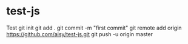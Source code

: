 # test-js
Test
git init 
git add . 
git commit -m "first commit" 
git remote add origin https://github.com/aisy/test-js.git 
git push -u origin master
